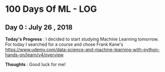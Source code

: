 # 100 Days Of ML - LOG

## Day 0 : July 26 , 2018

**Today's Progress** : I decided to start studying Machine Learning tomorrow. For today I searched for a course and chose Frank Kane's https://www.udemy.com/data-science-and-machine-learning-with-python-hands-on/learn/v4/overview

**Thoughts** : Good luck for me!
